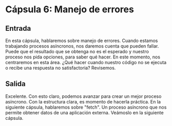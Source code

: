 # Cápsula 6: Manejo de errores

## Entrada
En esta cápsula, hablaremos sobre manejo de errores.
Cuando estamos trabajando procesos asíncronos, nos daremos cuenta que pueden fallar. Puede que el resultado que se obtenga no es el esperado y nuestro proceso nos pida opciones, para saber qué hacer.
En este momento, nos centraremos en esta área. ¿Qué hacer cuando nuestro código no se ejecuta o recibe una respuesta no satisfactoria?
Revisemos.

## Salida
Excelente. Con esto claro, podemos avanzar para crear un mejor proceso asíncrono.
Con la estructura clara, es momento de hacerla práctica.
En la siguiente cápsula, hablaremos sobre "fetch". Un proceso asíncrono que nos permite obtener datos de una aplicación externa.
Veámoslo en la siguiente cápsula.